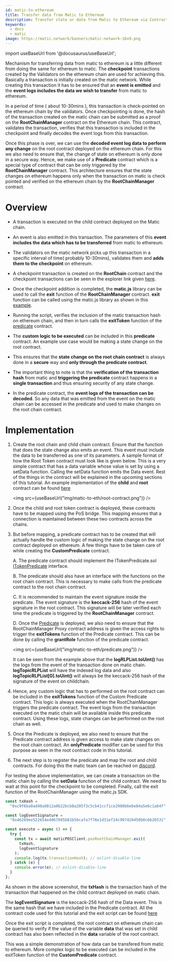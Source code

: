 ```yaml
---
id: matic-to-ethereum
title: Transfer data from Matic to Ethereum
description: Transfer state or data from Matic to Ethereum via Contracts
keywords:
  - docs
  - matic
image: https://matic.network/banners/matic-network-16x9.png
---
```


import useBaseUrl from '@docusaurus/useBaseUrl';

Mechanism for transferring data from matic to ethereum is a little different from doing the same for ethereum to matic. The **checkpoint** transactions created by the Validators on the ethereum chain are used for achieving this. Basically a transaction is initially created on the matic network. While creating this transaction it has to be ensured that an **event is emitted** and the **event logs includes the data we wish to transfer** from matic to ethereum.

In a period of time ( about 10-30mins ), this transaction is check-pointed on the ethereum chain by the validators. Once checkpointing is done, the hash of the transaction created on the matic chain can be submitted as a proof on the **RootChainManager** contract on the Ethereum chain. This contract, validates the transaction, verifies that this transaction is included in the checkpoint and finally decodes the event logs from this transaction.

Once this phase is over, we can use the **decoded event log data to perform any change** on the root contract deployed on the ethereum chain. For this we also need to ensure that, the change of state on ethereum is only done in a secure way. Hence, we make use of a **Predicate** contract which is a special type of contract that can be only triggered by the **RootChainManager** contract. This architecture ensures that the state changes on ethereum happens only when the transaction on matic is check pointed and verified on the ethereum chain by the **RootChainManager** contract.

# Overview

- A transaction is executed on the child contract deployed on the Matic chain.
- An event is also emitted in this transaction. The parameters of this **event includes the data which has to be transferred** from matic to ethereum.
- The validators on the matic network picks up this transaction in a specific interval of time( probably 10-30mins), validates them and **adds them to the checkpoint** on ethereum.
- A checkpoint transaction is created on the **RootChain** contract and the checkpoint transactions can be seen in the explorer link given [here](https://goerli.etherscan.io/address/0x2890bA17EfE978480615e330ecB65333b880928e).
- Once the checkpoint addition is completed, the **matic.js** library can be used to call the **exit** function of the **RootChainManager** contract. **exit** function can be called using the matic.js library as shown in this [example](https://github.com/rahuldamodar94/matic-learn-pos/blob/transfer-matic-ethereum/script/exit.js).

- Running the script, verifies the inclusion of the matic transaction hash on ethereum chain, and then in turn calls the **exitToken** function of the [predicate](https://github.com/rahuldamodar94/matic-learn-pos/blob/transfer-matic-ethereum/contracts/CustomPredicate.sol) contract.
- The **custom logic to be executed** can be included in this **predicate** contract. An example use case would be making a state change on the root contract.
- This ensures that the **state change on the root chain contract** is always done in a **secure** way and **only through the predicate contract**.
- The important thing to note is that the **verification of the transaction hash** from matic and **triggering the predicate** contract happens in a **single transaction** and thus ensuring security of any state change.
- In the predicate contract, the **event logs of the transaction can be decoded**. So any data that was emitted from the event on the matic chain can be accessed in the predicate and used to make changes on the root chain contract.

# Implementation

1.  Create the root chain and child chain contract. Ensure that the function that does the state change also emits an event. This event must include the data to be transferred as one of its parameters. A sample format of how the Root Token contract must look like is given below. This is a very simple contract that has a data variable whose value is set by using a setData function. Calling the setData function emits the Data event. Rest of the things in the contract will be explained in the upcoming sections of this tutorial. An example implementation of the **child** and **root** contract can be found [here](https://github.com/rahuldamodar94/matic-learn-pos/tree/transfer-matic-ethereum/contracts)

    <img src={useBaseUrl("img/matic-to-eth/root-contract.png")} />

2.  Once the child and root token contract is deployed, these contracts have to be mapped using the PoS bridge. This mapping ensures that a connection is maintained between these two contracts across the chains.
3.  But before mapping, a predicate contract has to be created that will actually handle the custom logic of making the state change on the root contract deployed on ethereum. A few things have to be taken care of while creating the **CustomPredicate** contract.

    A. The predicate contract should implement the ITokenPredicate.sol
    [ITokenPredicate](https://github.com/maticnetwork/pos-portal/blob/transfer-metadata/contracts/root/TokenPredicates/ITokenPredicate.sol) interface.

    B. The predicate should also have an interface with the functions on the root chain contract. This is necessary to make calls from the predicate contract to the root chain contract.

    C. It is recommended to maintain the event signature inside the predicate. The event signature is the **keccack-256** hash of the event signature in the root contract. This signature will be later verified each time the predicate is triggered by the **RootChainManager** contract.

    D. Once the [Predicate](https://github.com/rahuldamodar94/matic-learn-pos/blob/transfer-matic-ethereum/contracts/CustomPredicate.sol) is deployed, we also need to ensure that the RootChainManager Proxy contract address is given the access rights to trigger the **exitTokens** function of the Predicate contract. This can be done by calling the **grantRole** function of the predicate contract.

    <img src={useBaseUrl("img/matic-to-eth/predicate.png")} />

    It can be seen from the example above that the **logRLPList.toUint()** has the logs from the event of the transaction done on matic chain. **logTopicRLPList** will have the indexed log data and also **logTopicRLPList[0].toUint()** will always be the keccack-256 hash of the signature of the event on childchain.

4.  Hence, any custom logic that has to performed on the root contract can be included in the **exitTokens** function of the Custom Predicate contract. This logic is always executed when the RootChainManager triggers the predicate contract. The event logs from the transaction executed on the matic chain will be available inside this predicate contract. Using these logs, state changes can be performed on the root chain as well.
5.  Once the Predicate is deployed, we also need to ensure that the Predicate contract address is given access to make state changes on the root chain contract. An **onlyPredicate** modifier can be used for this purpose as seen in the root contract code in this tutorial.
6.  The next step is to register the predicate and map the root and child contracts. For doing this the matic team can be reached on [discord](https://discord.gg/ThJq53).

For testing the above implementation, we can create a transaction on the matic chain by calling the **setData** function of the child contract. We need to wait at this point for the checkpoint to be completed. Finally, call the exit function of the RootChainManager using the matic.js SDK.

```jsx
const txHash =
  "0xc9f6ba0ad48a8812a0b22bcb8a205f3c5cb41ccf1ce2908b6ebe84a5e6c1a64f";

const logEventSignature =
  "0x46269ee522654e4067695b81b5bcafa7f76e1d31ef24c997420450b0c6626531";

const execute = async () => {
  try {
    const tx = await maticPOSClient.posRootChainManager.exit(
      txHash,
      logEventSignature
    );
    console.log(tx.transactionHash); // eslint-disable-line
  } catch (e) {
    console.error(e); // eslint-disable-line
  }
};
```

As shown in the above screenshot, the **txHash** is the transaction hash of the transaction that happened on the child contract deployed on matic chain.

The **logEventSignature** is the keccack-256 hash of the Data event. This is the same hash that we have included in the Predicate contract. All the contract code used for this tutorial and the exit script can be found [here](https://github.com/rahuldamodar94/matic-learn-pos/tree/transfer-matic-ethereum)

Once the exit script is completed, the root contract on ethereum chain can be queried to verify if the value of the variable **data** that was set in child contract has also been reflected in the **data** variable of the root contract.

This was a simple demonstration of how data can be transfered from matic to ethereum. More complex logic to be executed can be included in the exitToken function of the **CustomPredicate** contract.
